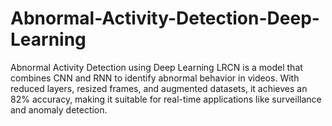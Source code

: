 # Abnormal-Activity-Detection-Deep-Learning
Abnormal Activity Detection using Deep Learning LRCN is a model that combines CNN and RNN to identify abnormal behavior in videos. With reduced layers, resized frames, and augmented datasets, it achieves an 82% accuracy, making it suitable for real-time applications like surveillance and anomaly detection.

